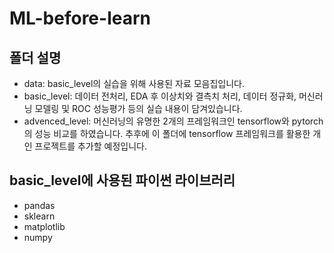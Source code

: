 # ML-before-learn
## 폴더 설명
- data: basic_level의 실습을 위해 사용된 자료 모음집입니다.
- basic_level: 데이터 전처리, EDA 후 이상치와 결측치 처리, 데이터 정규화, 머신러닝 모델링 및 ROC 성능평가 등의 실습 내용이 담겨있습니다.
- advenced_level: 머신러닝의 유명한 2개의 프레임워크인 tensorflow와 pytorch의 성능 비교를 하였습니다. 추후에 이 폴더에 tensorflow 프레임워크를 활용한 개인 프로젝트를 추가할 예정입니다.

## basic_level에 사용된 파이썬 라이브러리
- pandas
- sklearn
- matplotlib
- numpy
